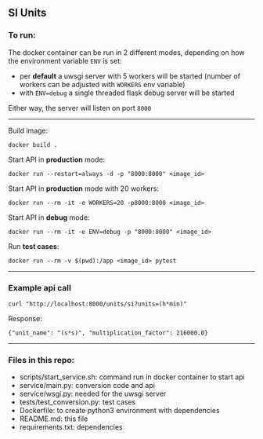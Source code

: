 SI Units
-

### To run:

The docker container can be run in 2 different modes, depending on how the environment variable `ENV` is set:

 - per **default** a uwsgi server with 5 workers will be started (number of workers can be adjusted with `WORKERS` env variable)
 - with `ENV=debug` a single threaded flask debug server will be started


Either way, the server will listen on port `8000`

---
 
Build image:

```docker build .```

Start API in **production** mode:
 
```docker run --restart=always -d -p "8000:8000" <image_id>```


Start API in **production** mode with 20 workers:

```docker run --rm -it -e WORKERS=20 -p8000:8000 <image_id>```

Start API in **debug** mode:
 
```docker run --rm -it -e ENV=debug -p "8000:8000" <image_id>```

Run **test cases**:

```docker run --rm -v $(pwd):/app <image_id> pytest```

---

### Example api call

```curl "http://localhost:8000/units/si?units=(h*min)"```

Response:

```{"unit_name": "(s*s)", "multiplication_factor": 216000.0}```

---

###         Files in this repo:

- scripts/start_service.sh: command run in docker container to start api
- service/main.py: conversion code and api
- service/wsgi.py: needed for the uwsgi server
- tests/test_conversion.py: test cases
- Dockerfile: to create python3 environment with dependencies
- README.md: this file
- requirements.txt: dependencies 
